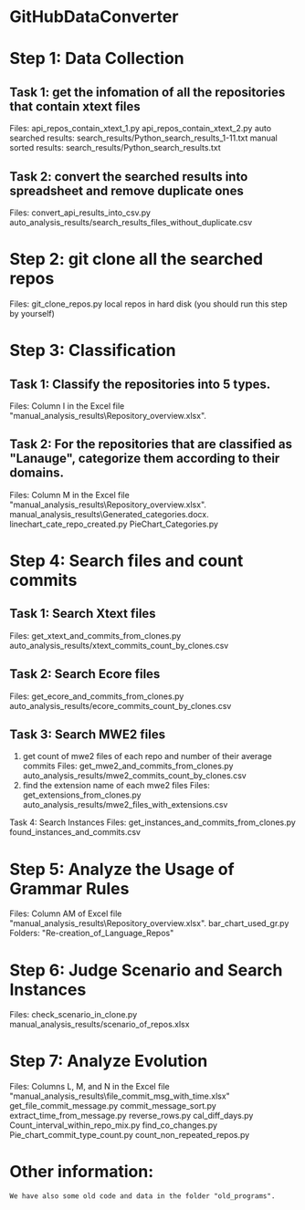 # GitHubDataConverter

# Step 1: Data Collection
## Task 1: get the infomation of all the repositories that contain xtext files
Files:
    api_repos_contain_xtext_1.py
    api_repos_contain_xtext_2.py
    auto searched results: search_results/Python_search_results_1-11.txt
    manual sorted results: search_results/Python_search_results.txt
## Task 2: convert the searched results into spreadsheet and remove duplicate ones
Files:
    convert_api_results_into_csv.py
    auto_analysis_results/search_results_files_without_duplicate.csv

# Step 2: git clone all the searched repos
Files:
    git_clone_repos.py
    local repos in hard disk (you should run this step by yourself)

# Step 3: Classification
## Task 1: Classify the repositories into 5 types.
Files:
	Column I in the Excel file "manual_analysis_results\Repository_overview.xlsx".
		
## Task 2: For the repositories that are classified as "Lanauge", categorize them according to their domains.
Files:
	Column M in the Excel file "manual_analysis_results\Repository_overview.xlsx".
	manual_analysis_results\Generated_categories.docx.
	linechart_cate_repo_created.py
	PieChart_Categories.py

# Step 4: Search files and count commits
## Task 1: Search Xtext files
Files:
    get_xtext_and_commits_from_clones.py
    auto_analysis_results/xtext_commits_count_by_clones.csv

## Task 2: Search Ecore files
Files:
    get_ecore_and_commits_from_clones.py
    auto_analysis_results/ecore_commits_count_by_clones.csv

## Task 3: Search MWE2 files
1) get count of mwe2 files of each repo and number of their average commits
Files:
    get_mwe2_and_commits_from_clones.py
    auto_analysis_results/mwe2_commits_count_by_clones.csv
2) find the extension name of each mwe2 files
Files:
    get_extensions_from_clones.py
    auto_analysis_results/mwe2_files_with_extensions.csv

Task 4: Search Instances
Files:
	get_instances_and_commits_from_clones.py
	found_instances_and_commits.csv
	
# Step 5: Analyze the Usage of Grammar Rules
Files:
	Column AM of Excel file "manual_analysis_results\Repository_overview.xlsx".
	bar_chart_used_gr.py
Folders:
	"Re-creation_of_Language_Repos"

# Step 6: Judge Scenario and Search Instances
Files:
    check_scenario_in_clone.py
    manual_analysis_results/scenario_of_repos.xlsx

# Step 7: Analyze Evolution
Files:
	Columns L, M, and N in the Excel file "manual_analysis_results\file_commit_msg_with_time.xlsx"
	get_file_commit_message.py
	commit_message_sort.py
	extract_time_from_message.py
	reverse_rows.py
	cal_diff_days.py
	Count_interval_within_repo_mix.py
	find_co_changes.py
	Pie_chart_commit_type_count.py
	count_non_repeated_repos.py

# Other information:
    We have also some old code and data in the folder "old_programs".